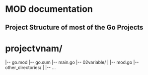 # MOD documentation

## Project Structure of most of the Go Projects

# projectvnam/
|-- go.mod
|-- go.sum
|-- main.go
|-- 02variable/
| |-- mod.go
|-- other_directories/
| |-- ...
